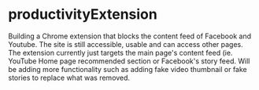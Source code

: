 # productivityExtension
Building a Chrome extension that blocks the content feed of Facebook and Youtube. 
The site is still accessible, usable and can access other pages. 
The extension currently just targets the main page's content feed (ie. YouTube Home page recommended section or Facebook's story feed.
Will be adding more functionality such as adding fake video thumbnail or fake stories to replace what was removed.
